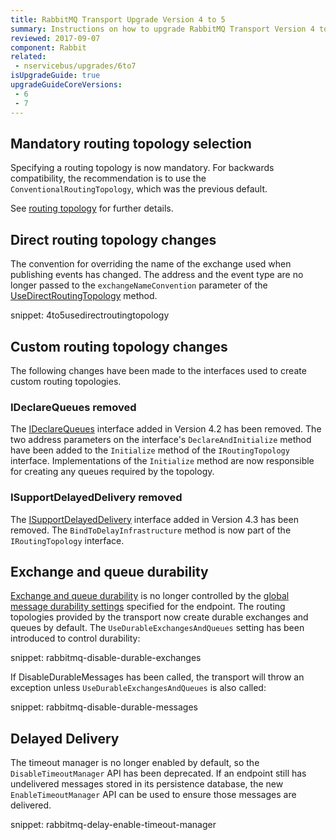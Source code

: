 ```yaml
---
title: RabbitMQ Transport Upgrade Version 4 to 5
summary: Instructions on how to upgrade RabbitMQ Transport Version 4 to 5.
reviewed: 2017-09-07
component: Rabbit
related:
 - nservicebus/upgrades/6to7
isUpgradeGuide: true
upgradeGuideCoreVersions:
 - 6
 - 7
---
```


## Mandatory routing topology selection

Specifying a routing topology is now mandatory. For backwards compatibility, the recommendation is to use the `ConventionalRoutingTopology`, which was the previous default. 

See [routing topology](/transports/rabbitmq/routing-topology.md) for further details.


## Direct routing topology changes

The convention for overriding the name of the exchange used when publishing events has changed. The address and the event type are no longer passed to the `exchangeNameConvention` parameter of the [UseDirectRoutingTopology](/transports/rabbitmq/routing-topology.md#direct-routing-topology-enabling-direct-routing-topology) method.

snippet: 4to5usedirectroutingtopology


## Custom routing topology changes

The following changes have been made to the interfaces used to create custom routing topologies.


### IDeclareQueues removed

The [IDeclareQueues](/transports/rabbitmq/routing-topology.md?version=rabbit_4#custom-routing-topology-taking-control-of-queue-declaration) interface added in Version 4.2 has been removed. The two address parameters on the interface's `DeclareAndInitialize` method have been added to the `Initialize` method of the `IRoutingTopology` interface. Implementations of the `Initialize` method are now responsible for creating any queues required by the topology.


### ISupportDelayedDelivery removed

The [ISupportDelayedDelivery](/transports/rabbitmq/routing-topology.md?version=rabbit_4#custom-routing-topology-delayed-delivery) interface added in Version 4.3 has been removed. The `BindToDelayInfrastructure` method is now part of the `IRoutingTopology` interface.


## Exchange and queue durability

[Exchange and queue durability](/transports/rabbitmq/routing-topology.md?version=rabbit_4#controlling-exchange-and-queue-durability) is no longer controlled by the [global message durability settings](/nservicebus/messaging/non-durable-messaging.md#enabling-non-durable-messaging-global-for-the-endpoint) specified for the endpoint. The routing topologies provided by the transport now create durable exchanges and queues by default. The `UseDurableExchangesAndQueues` setting has been introduced to control durability:

snippet: rabbitmq-disable-durable-exchanges

If DisableDurableMessages has been called, the transport will throw an exception unless `UseDurableExchangesAndQueues` is also called:

snippet: rabbitmq-disable-durable-messages


## Delayed Delivery

The timeout manager is no longer enabled by default, so the `DisableTimeoutManager` API has been deprecated. If an endpoint still has undelivered messages stored in its persistence database, the new `EnableTimeoutManager` API can be used to ensure those messages are delivered.

snippet: rabbitmq-delay-enable-timeout-manager